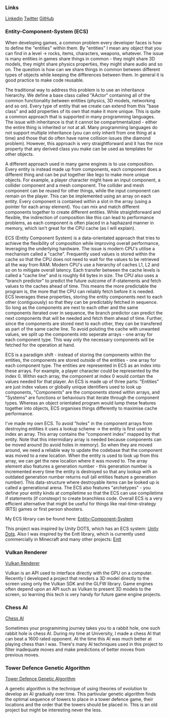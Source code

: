 ### Links

[Linkedin](https://www.linkedin.com/in/oscar-smith-jones-44329a195/) 
[Twitter](https://twitter.com/OscarSmithJone1)
[GitHub](https://github.com/ozzysmithjones)

### Entity-Component-System (ECS)

When developing games, a common problem every developer faces is how to define the "entities" within them. By "entities" I mean any object that you can find in a level -> rocks, items, characters, weapons, whatever. The issue is many entities in games share things in common - they might share 3D models, they might share physics properties, they might share audio and so on. The question is how can we share things in common between different types of objects while keeping the differences between them. In general it is good practice to make code reusable.

The traditional way to address this problem is to use an inheritance hierarchy. We define a base class called "AActor" containing all of the common functionality between entities (physics, 3D models, networking and so on). Every type of entity that we create can extend from this "base class" and add properties of its own that make it more unique. This is quite a common approach that is supported in many programming languages. The issue with inheritance is that it cannot be compartmentalized - either the entire thing is inherited or not at all. Many programming languages do not support multiple inheritance (you can only inherit from one thing at a time) and those that do often have name collision issues (the diamond problem). However, this approach is very straightforward and it has the nice property that any derived class you make can be used as templates for other objects.

A different approach used in many game engines is to use composition. Every entity is instead made up from components, each component does a different thing and can be put together like lego to make more unique objects. For example, a player character might have an input component, a collider component and a mesh component. The collider and mesh component can be reused for other things, while the input component can remain on the player. This can be implemented using an array on each entity. Every component is contained within a slot in the array (using a pointer for each array element). You can mix and match different components together to create different entities. While straightforward and flexible, the indirection of composition like this can lead to performance problems, as each component is often placed in a haphazard manner in memory, which isn't great for the CPU cache (as I will explain).

ECS (Entity Component System) is a data-orientated approach that tries to achieve the flexibility of composition while improving overall performance, leveraging the underlying hardware. The issue is modern CPU's utilise a mechanism called a "cache". Frequently used values is stored within the cache so that the CPU does not need to wait for the values to be retrieved all the way from RAM. Modern CPU's use a hierarchy of caches L1, L2 and so on to mitigate overall latency. Each transfer between the cache levels is called a "cache line" and is roughly 64 bytes in size. The CPU also uses a "branch predictor" to predict the future outcome of if-statements and fetch values to the caches ahead of time. This means the more predictable the program is, the more that the CPU can reliably fetch before it is needed. ECS leverages these properties, storing the entity components next to each other (contiguously) so that they can be predictably fetched in sequence. So long as the components are next to each other and the same components iterated over in sequence, the branch predictor can predict the next components that will be needed and fetch them ahead of time. Further, since the components are stored next to each other, they can be transfered as part of the same cache line. To avoid poluting the cache with unwanted values, we split up the components into seperate arrays - one array for each component type. This way only the necessary components will be fetched for the operation at hand. 

ECS is a paradigm shift - instead of storing the components within the entities, the components are stored outside of the entities - one array for each component type. The entities are represented in ECS as an index into these arrays. For example, a player character could be represented by the index 0. Within each array, the component at index 0 would contain the values needed for that player. An ECS is made up of three parts: "Entities" are just index values or globally unique identifiers used to look up components, "Components" are the components stored within arrays, and "Systems" are functions or behaviours that iterate through the component types. Whereas an object orientated program would lump these features together into objects, ECS organises things differently to maximise cache performance. 

I've made my own ECS. To avoid "holes" in the component arrays from destroying entities it uses a lookup scheme -> the entity is first used to index an array. This array contains the "component index" mapped by that entity. Note that this intermidiary array is needed because components can be moved around (to avoid holes in memory). So when they are moved around, we need a reliable way to update the codebase that the component was moved to a new location. When the entity is used to look up from this array, we can get the new location where it was moved to. The array element also features a generation number - this generation number is incremented every time the entity is destroyed so that any lookup with an outdated generation number returns null (all entities feature a generation number). This data-structure where destroyable items can be looked up is called a generational arena. The ECS also features "archetypes" - you define your entity kinds at compiletime so that the ECS can use compiletime if statements (if constexpr) to create branchless code. Overall ECS is a very efficient alternative that might be useful for things like real-time-strategy (RTS) games or first person shooters.

My ECS library can be found here: 
[Entity-Component-System](https://github.com/ozzysmithjones/entity-component-system) 

This project was inspired by Unity DOTS, which has an ECS system: [Unity Dots](https://unity.com/dots). Also I was inspired by the Entt library, which is currently used commercially in Minecraft and many other projects: [Entt](https://github.com/skypjack/entt) 

### Vulkan Renderer

[Vulkan Renderer](https://github.com/ozzysmithjones/LearnVulkan)

Vulkan is an API used to interface directly with the GPU on a computer. Recently I developed a project that renders a 3D model directly to the screen using only the Vulkan SDK and the GLFW library. Game engines often depend upon an API such as Vulkan to present 3D models to the screen, so learning this tech is very handy for future game engine projects. 

### Chess AI

[Chess AI](https://github.com/ozzysmithjones/Chess)

Sometimes your programming journey takes you to a rabbit hole, one such rabbit hole is chess AI. During my time at University, I made a chess AI that can beat a 1600 rated opponent. At the time this AI was much better at playing chess than I was. There's many AI techniques used in this project to filter inadequate moves and make predictions of better moves from previous moves. 

### Tower Defence Genetic Algorithm

[Tower Defence Genetic Algorithm](https://github.com/ozzysmithjones/GeneticAlgorithm)

A genetic algorithm is the technique of using theories of evolution to develop an AI gradually over time. This partivular genetic algorithm finds the optimal sequence of towers to place in a tower defence game, their locations and the order that the towers should be placed in. This is an old project but might be interesting never the less.

